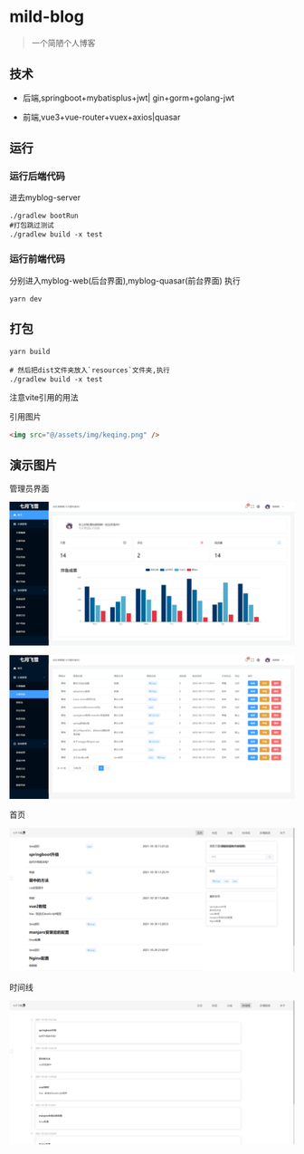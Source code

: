 # mild-blog

> 一个简陋个人博客

## 技术

- 后端,springboot+mybatisplus+jwt| gin+gorm+golang-jwt

- 前端,vue3+vue-router+vuex+axios|quasar

## 运行

### 运行后端代码

进去myblog-server

```shell
./gradlew bootRun
#打包跳过测试
./gradlew build -x test
```

### 运行前端代码

分别进入myblog-web(后台界面),myblog-quasar(前台界面)
执行

```shell
yarn dev
```

## 打包

```shell
yarn build

# 然后把dist文件夹放入`resources`文件夹,执行
./gradlew build -x test
```

注意vite引用的用法

引用图片

```html
<img src="@/assets/img/keqing.png" />
```

## 演示图片

管理员界面

![首页](./res/admin-home.png)

![admin](./res/admin.png)

首页

![图片](./res/home.png)

时间线

![时间线](./res/timeline.png)
